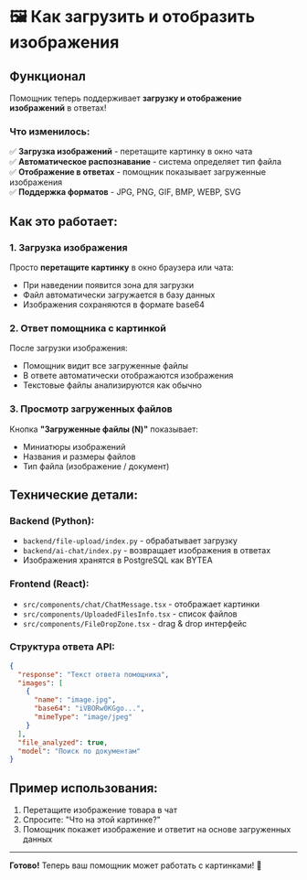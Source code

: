 # 🖼️ Как загрузить и отобразить изображения

## Функционал

Помощник теперь поддерживает **загрузку и отображение изображений** в ответах!

### Что изменилось:

✅ **Загрузка изображений** - перетащите картинку в окно чата  
✅ **Автоматическое распознавание** - система определяет тип файла  
✅ **Отображение в ответах** - помощник показывает загруженные изображения  
✅ **Поддержка форматов** - JPG, PNG, GIF, BMP, WEBP, SVG

## Как это работает:

### 1. Загрузка изображения

Просто **перетащите картинку** в окно браузера или чата:
- При наведении появится зона для загрузки
- Файл автоматически загружается в базу данных
- Изображения сохраняются в формате base64

### 2. Ответ помощника с картинкой

После загрузки изображения:
- Помощник видит все загруженные файлы
- В ответе автоматически отображаются изображения
- Текстовые файлы анализируются как обычно

### 3. Просмотр загруженных файлов

Кнопка **"Загруженные файлы (N)"** показывает:
- Миниатюры изображений
- Названия и размеры файлов
- Тип файла (изображение / документ)

## Технические детали:

### Backend (Python):
- `backend/file-upload/index.py` - обрабатывает загрузку
- `backend/ai-chat/index.py` - возвращает изображения в ответах
- Изображения хранятся в PostgreSQL как BYTEA

### Frontend (React):
- `src/components/chat/ChatMessage.tsx` - отображает картинки
- `src/components/UploadedFilesInfo.tsx` - список файлов
- `src/components/FileDropZone.tsx` - drag & drop интерфейс

### Структура ответа API:

```json
{
  "response": "Текст ответа помощника",
  "images": [
    {
      "name": "image.jpg",
      "base64": "iVBORw0KGgo...",
      "mimeType": "image/jpeg"
    }
  ],
  "file_analyzed": true,
  "model": "Поиск по документам"
}
```

## Пример использования:

1. Перетащите изображение товара в чат
2. Спросите: "Что на этой картинке?"
3. Помощник покажет изображение и ответит на основе загруженных данных

---

**Готово!** Теперь ваш помощник может работать с картинками! 🎨
